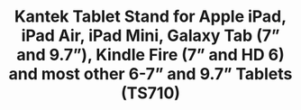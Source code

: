 ---
title: > #shorten me
  Kantek Tablet Stand for Apple iPad, iPad Air, iPad Mini, Galaxy Tab (7” and 9.7”), Kindle Fire (7” and HD 6) and most other 6-7” and 9.7” Tablets (TS710)
name: >
  Kantek Tablet Stand for Apple iPad, iPad Air, iPad Mini, Galaxy Tab (7” and 9.7”), Kindle Fire (7” and HD 6) and most other 6-7” and 9.7” Tablets (TS710)
buy_now: "https://www.amazon.com/Kantek-Tablet-Galaxy-Tablets-TS710/dp/B006SRUNXS?SubscriptionId=AKIAIA5RBQIWQVTCUEUQ&tag=coldcutdeals-20&linkCode=xm2&camp=2025&creative=165953&creativeASIN=B006SRUNXS"
description_markdown: >-

  - Weighted swivel base provides excellent support

  - Durable design makes it easy to attach and remove tablet

  - Rotate, angle, and swivel your tablet for optimum viewing in landscape or portrait position

  - Provides easy, hands-free access to your tablet

  - Will fit any tablet that measures between 6.6" and 8" in either width or height (not designed for 8" Tablets)


tweet_id_str: "939395535320043521"
price: "$53.99"
list_price: "$53.99"
deal_price: "$21.76"
you_save: "$32.23 (60%)"
asin: "B006SRUNXS"
image: "https://images-na.ssl-images-amazon.com/images/I/41XVZrnWEtL.jpg"
---